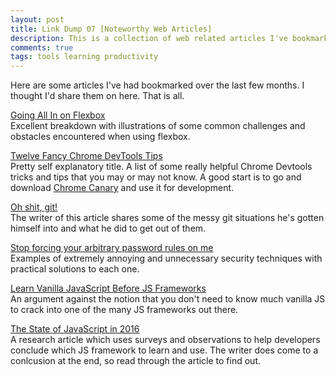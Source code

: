 ```yaml
---
layout: post
title: Link Dump 07 [Noteworthy Web Articles]
description: This is a collection of web related articles I've bookmarked in the last few months of my internet browsing.
comments: true
tags: tools learning productivity
---
```


Here are some articles I've had bookmarked over the last few months. I thought I'd share them on here. That is all.

[Going All In on Flexbox](https://www.isotoma.com/blog/2016/09/07/going-all-in-on-flexbox/)<br>
Excellent breakdown with illustrations of some common challenges and obstacles encountered when using flexbox.

[Twelve Fancy Chrome DevTools Tips](https://hackernoon.com/twelve-fancy-chrome-devtools-tips-dc1e39d10d9d#.rh9tb1c9g)<br>
Pretty self explanatory title. A list of some really helpful Chrome Devtools tricks and tips that you may or may not know. A good start is to go and download [Chrome Canary](https://www.google.com/chrome/browser/canary.html) and use it for development.

[Oh shit, git!](http://ohshitgit.com/)<br>
The writer of this article shares some of the messy git situations he's gotten himself into and what he did to get out of them.

[Stop forcing your arbitrary password rules on me](https://ryanwinchester.ca/posts/stop-forcing-your-arbitrary-password-rules-on-me)<br>
Examples of extremely annoying and unnecessary security techniques with practical solutions to each one.

[Learn Vanilla JavaScript Before JS Frameworks](https://snipcart.com/blog/learn-vanilla-javascript-before-using-js-frameworks)<br>
An argument against the notion that you don't need to know much vanilla JS to crack into one of the many JS frameworks out there.

[The State of JavaScript in 2016](https://medium.com/@sachagreif/the-state-of-javascript-front-end-frameworks-1a2d8a61510#.hqsm0v4ga)<br>
A research article which uses surveys and observations to help developers conclude which JS framework to learn and use. The writer does come to a conlcusion at the end, so read through the article to find out.